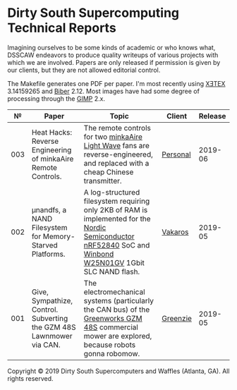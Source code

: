 # Dirty South Supercomputing Technical Reports

Imagining ourselves to be some kinds of academic or who knows what, DSSCAW
endeavors to produce quality writeups of various projects with which we are
involved. Papers are only released if permission is given by our clients, but
they are not allowed editorial control.

The Makefile generates one PDF per paper. I'm most recently using
[XƎTEX](https://tug.org/xetex/) 3.14159265 and
[Biber](http://biblatex-biber.sourceforge.net/) 2.12. Most images
have had some degree of processing through the [GIMP](https://www.gimp.org/) 2.x.

| № | Paper | Topic | Client | Release |
|---|-------|-------|--------|---------|
|003|Heat Hacks: Reverse Engineering of minkaAire Remote Controls.|The remote controls for two [minkaAire Light Wave](https://www.minkagroup.net/f844-sl.html) fans are reverse-engineered, and replaced with a cheap Chinese transmitter.|[Personal](https://nick-black.com/dankwiki/index.php/Hack_on)|2019-06|
|002|μnandfs, a NAND Filesystem for Memory-Starved Platforms.|A log-structured filesystem requiring only 2KB of RAM is implemented for the [Nordic Semiconductor nRF52840](https://www.nordicsemi.com/?sc_itemid=%7B2DC10BA5-A76E-40F8-836E-E2FC65803A71%7D) SoC and [Winbond W25N01GV](https://www.winbond.com/hq/product/code-storage-flash-memory/serial-nand-flash/index.html?__locale=en&partNo=W25N01GV) 1Gbit SLC NAND flash.|[Vakaros](https://www.vakaros.com/)|2019-05|
|001|Give, Sympathize, Control. Subverting the GZM 48S Lawnmower via CAN.|The electromechanical systems (particularly the CAN bus) of the [Greenworks GZM 48S](http://dev.greenworkscommercial.com/shop-by-tool/lithium-z-48-inch-stand-on-mower) commercial mower are explored, because robots gonna robomow.|[Greenzie](https://www.greenzie.co/)|2019-05|

Copyright © 2019 Dirty South Supercomputers and Waffles (Atlanta, GA). All rights reserved.
